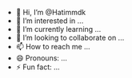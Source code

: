 - 👋 Hi, I’m @Hatimmdk
- 👀 I’m interested in ...
- 🌱 I’m currently learning ...
- 💞️ I’m looking to collaborate on ...
- 📫 How to reach me ...
- 😄 Pronouns: ...
- ⚡ Fun fact: ...

<!---
Hatimmdk/Hatimmdk is a ✨ special ✨ repository because its `README.md` (this file) appears on your GitHub profile.
You can click the Preview link to take a look at your changes.
--->
